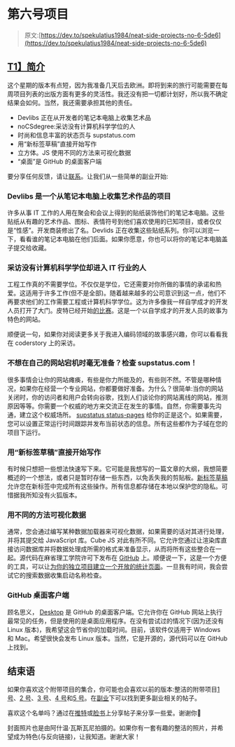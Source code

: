 # 第六号项目

> 原文:[https://dev.to/spekulatius1984/neat-side-projects-no-6-5de6](https://dev.to/spekulatius1984/neat-side-projects-no-6-5de6)

## [T1】简介](#intro)

这个星期的版本有点短，因为我准备几天后去欧洲。即将到来的旅行可能需要在每周项目列表的出版方面有更多的灵活性。我还没有把一切都计划好，所以我不确定结果会如何。当然，我还需要承担其他的责任。

*   Devlibs 正在从开发者的笔记本电脑上收集艺术品
*   noCSdegree:采访没有计算机科学学位的人
*   时尚和信息丰富的状态页与 supstatus.com
*   用“新标签草稿”直接开始写作
*   立方体。JS 使用不同的方法来可视化数据
*   “桌面”是 GitHub 的桌面客户端

要分享任何反馈，请让[联系](https://peterthaleikis.com/contact)。让我们从一些简单的副业开始:

### Devlibs 是一个从笔记本电脑上收集艺术作品的项目

许多从事 IT 工作的人用在聚会和会议上得到的贴纸装饰他们的笔记本电脑。这些贴纸从有趣的艺术作品、图标、表情符号到他们喜欢使用的已知项目，或者仅仅是“性感”。开发商装修出了名。Devlids 正在收集这些贴纸系列。你可以浏览一下，看看谁的笔记本电脑在他们后面。如果你愿意，你也可以将你的笔记本电脑盖子提交给收藏。

### [](#interviews-with-people-who-got-into-it-without-a-computer-science-degree)采访没有计算机科学学位却进入 IT 行业的人

工程工作真的不需要学位。不仅仅是学位，它还需要对你所做的事情的承诺和热爱。这适用于许多工作(但不是全部)。随着越来越多的公司意识到这一点，他们不再要求他们的工作需要工程或计算机科学学位。这为许多像我一样自学成才的开发人员打开了大门。皮特已经开始[的比赛](https://www.nocsdegree.com/?ref=PeterThaleikis.com)。这是一个以自学成才的开发人员的故事为特色的网站。

顺便说一句，如果你对阅读更多关于我进入编码领域的故事感兴趣，你可以看看我在 coderstory 上的采访。

### [](#dont-want-to-be-unprepared-in-case-your-site-goes-down-check-supstatuscom)不想在自己的网站宕机时毫无准备？检查 supstatus.com！

很多事情会让你的网站瘫痪，有些是你力所能及的，有些则不然。不管是哪种情况，如果你在经营一个专业网站，你都要做好准备。为什么？很简单:当你的网站关闭时，你的访问者和用户会转向谷歌，找到人们谈论你的网站离线的网站，推测原因等等。你需要一个权威的地方来交流正在发生的事情。自然，你需要事先沟通，建立这个权威场所。 [supstatus status-pages](https://supstatus.com/?ref=PeterThaleikis.com) 给你的正是这个。如果需要，您可以设置正常运行时间跟踪并发布当前状态的信息。所有这些都作为子域在您的项目下运行。

### [](#start-writing-straight-away-with-new-tab-draft)用“新标签草稿”直接开始写作

有时候只想把一些想法快速写下来。它可能是我想写的一篇文章的大纲，我想简要概述的一个想法，或者只是暂时存储一些东西，以免丢失我的剪贴板。[新标签草稿](https://chrome.google.com/webstore/detail/new-tab-draft/nmfjkeiebceinkbggliapgfdjphocpdh)允许您在新标签中完成所有这些操作。所有信息都存储在本地以保护您的隐私。可惜据我所知没有火狐版本。

### [](#visualizing-data-with-a-different-approach)用不同的方法可视化数据

通常，您会通过编写某种数据加载器来可视化数据，如果需要的话对其进行处理，并将其提交给 JavaScript 库。Cube JS 对此有所不同。它允许您通过让渲染库直接访问数据库并将数据处理成所需的格式来准备显示，从而将所有这些整合在一起。源代码在麻省理工学院许可下发布在 [GitHub](https://github.com/cube-js/cube.js) 上。顺便说一下，这是一个方便的工具，可以让[为你的独立项目建立一个开放的统计页面](https://dev.to/spekulatius1984/what-is-an-open-statistics-page-and-why-you-should-have-one-1cbm-temp-slug-7201141)。一旦我有时间，我会尝试它的搜索数据收集启动名称检查。

### GitHub 桌面客户端

顾名思义， [Desktop](https://desktop.github.com/) 是 GitHub 的桌面客户端。它允许你在 GitHub 网站上执行最常见的任务，但是使用的是桌面应用程序。在没有尝试过的情况下(因为还没有 Linux 版本)，我希望这会节省你的加载时间。目前，该软件仅适用于 Windows 和 Mac。希望很快会发布 Linux 版本。当然，它是开源的，源代码可以在 GitHub 上找到。

## [](#closing-words)结束语

如果你喜欢这个附带项目的集合，你可能也会喜欢以前的版本:整洁的附带项目[1 号](https://peterthaleikis.com/posts/neat-indie-projects-no.-1)、[2 号](https://peterthaleikis.com/posts/neat-indie-projects-no.-2)、[3 号](https://peterthaleikis.com/posts/neat-indie-projects-no.-3)、[4 号](https://peterthaleikis.com/posts/neat-side-projects-no.-4)和[5 号](https://peterthaleikis.com/posts/neat-side-projects-no.-5)。在[副业](https://peterthaleikis.com/tags/side-projects)下可以找到更多副业相关的帖子。

喜欢这个名单吗？通过在[推特](https://twitter.com/intent/tweet?text=Neat%20Side%20Projects%20No.%206%0A%0Ahttps%3A%2F%2Fpeterthaleikis.com%2Fposts%2Fneat-side-projects-no.-6%2F&via=spekulatius1984)或[脸书](https://www.facebook.com/sharer/sharer.php?u=https://peterthaleikis.com/posts/neat-side-projects-no.-6/)上分享帖子来分享一些爱。谢谢你🙏️

封面照片也是由阿什温·瓦斯瓦尼拍摄的。如果你有一套有趣的整洁的照片，并希望成为特色(与反向链接)，让我知道。谢谢大家！